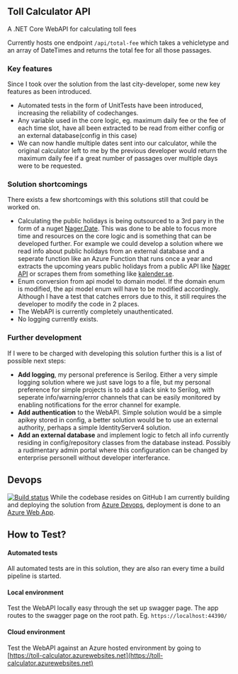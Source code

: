 ## Toll Calculator API

A .NET Core WebAPI for calculating toll fees

Currently hosts one endpoint `/api/total-fee` which takes a vehicletype and an array of DateTimes and returns the total fee for all those passages.

### Key features

Since I took over the solution from the last city-developer, some new key features as been introduced.

* Automated tests in the form of UnitTests have been introduced, increasing the reliability of codechanges.
* Any variable used in the core logic, eg. maximum daily fee or the fee of each time slot, have all been extracted to be read from either config or an external database(config in this case)
* We can now handle multiple dates sent into our calculator, while the original calculator left to me by the previous developer would return the maximum daily fee if a great number of passages over multiple days were to be requested.

### Solution shortcomings

There exists a few shortcomings with this solutions still that could be worked on.

* Calculating the public holidays is being outsourced to a 3rd pary in the form of a nuget [Nager.Date](https://www.nuget.org/packages/Nager.Date/). This was done to be able to focus more time and resources on the core logic and is something that can be developed further. For example we could develop a solution where we read info about public holidays from an external database and a seperate function like an Azure Function that runs once a year and extracts the upcoming years public holidays from a public API like [Nager API](https://date.nager.at/Api) or scrapes them from something like [kalender.se](https://www.kalender.se/helgdagar).
* Enum conversion from api model to domain model. If the domain enum is modified, the api model enum will have to be modified accordingly. Although I have a test that catches errors due to this, it still requires the developer to modify the code in 2 places.
* The WebAPI is currently completely unauthenticated.
* No logging currently exists.

### Further development

If I were to be charged with developing this solution further this is a list of possible next steps:

* **Add logging**, my personal preference is Serilog. Either a very simple logging solution where we just save logs to a file, but my personal preference for simple projects is to add a slack sink to Serilog, with seperate info/warning/error channels that can be easily monitored by enabling notifications for the error channel for example.
* **Add authentication** to the WebAPI. Simple solution would be a simple apikey stored in config, a better solution would be to use an external authority, perhaps a simple IdentityServer4 solution.
* **Add an external database** and implement logic to fetch all info currently residing in config/repository classes from the database instead. Possibly a rudimentary admin portal where this configuration can be changed by enterprise personell without developer interferance.

## Devops
[![Build status](https://dev.azure.com/redlerops/toll-calculator/_apis/build/status/Toll%20Calculator%20Build)](https://dev.azure.com/redlerops/toll-calculator/_build/latest?definitionId=2)
While the codebase resides on GitHub I am currently building and deploying the solution from [Azure Devops](https://dev.azure.com/redlerops/toll-calculator/_build), deployment is done to an [Azure Web App](https://toll-calculator.azurewebsites.net).

  

## How to Test?

#### Automated tests
All automated tests are in this solution, they are also ran every time a build pipeline is started.

#### Local environment
Test the WebAPI locally easy through the set up swagger page. The app routes to the swagger page on the root path. Eg. `https://localhost:44390/`

#### Cloud environment
Test the WebAPI against an Azure hosted environment by going to [https://toll-calculator.azurewebsites.net](https://toll-calculator.azurewebsites.net)